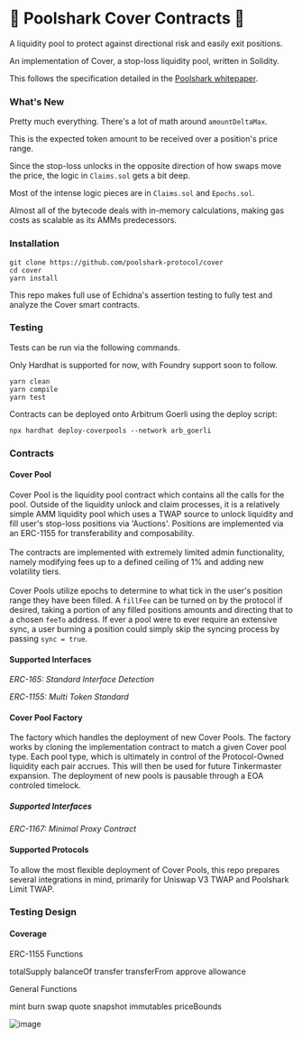 # 🦈 Poolshark Cover Contracts 🦈
A liquidity pool to protect against directional risk and easily exit positions.

An implementation of Cover, a stop-loss liquidity pool, written in Solidity. 

This follows the specification detailed in the [Poolshark whitepaper](https://docs.poolsharks.io/whitepaper/).

### What's New 
Pretty much everything. There's a lot of math around `amountDeltaMax`.

This is the expected token amount to be received over a position's price range.

Since the stop-loss unlocks in the opposite direction of how swaps move the price, the logic in `Claims.sol` gets a bit deep.

Most of the intense logic pieces are in `Claims.sol` and `Epochs.sol`.

Almost all of the bytecode deals with in-memory calculations, making gas costs as scalable as its AMMs predecessors. 

### Installation
```
git clone https://github.com/poolshark-protocol/cover
cd cover
yarn install
```

This repo makes full use of Echidna's assertion testing to fully test and analyze the Cover smart contracts.

### Testing
Tests can be run via the following commands.

Only Hardhat is supported for now, with Foundry support soon to follow.
```
yarn clean
yarn compile
yarn test
```

Contracts can be deployed onto Arbitrum Goerli using the deploy script:
```
npx hardhat deploy-coverpools --network arb_goerli
```

### Contracts
#### Cover Pool
Cover Pool is the liquidity pool contract which contains all the calls for the pool. Outside of the liquidity unlock and claim processes, it is a relatively simple AMM liquidity pool which uses a TWAP source to unlock liquidity and fill user's stop-loss positions via 'Auctions'. Positions are implemented via an ERC-1155 for transferability and composability.
<br/><br/>
The contracts are implemented with extremely limited admin functionality, namely modifying fees up to a defined ceiling of 1% and adding new volatility tiers.
<br/><br/>
Cover Pools utilize epochs to determine to what tick in the user's position range they have been filled. A `fillFee` can be turned on by the protocol if desired, taking a portion of any filled positions amounts and directing that to a chosen `feeTo` address. If ever a pool were to ever require an extensive sync, a user burning a position could simply skip the syncing process by passing `sync = true`.

#### Supported Interfaces
_ERC-165: Standard Interface Detection_

_ERC-1155: Multi Token Standard_

#### Cover Pool Factory
The factory which handles the deployment of new Cover Pools. The factory works by cloning the implementation contract to match a given Cover pool type. Each pool type, which is ultimately in control of the Protocol-Owned liquidity each pair accrues. This will then be used for future Tinkermaster expansion. The deployment of new pools is pausable through a EOA controled timelock.

##### Supported Interfaces
_ERC-1167: Minimal Proxy Contract_

#### Supported Protocols
To allow the most flexible deployment of Cover Pools, this repo prepares several integrations in mind, primarily for Uniswap V3 TWAP and Poolshark Limit TWAP.

### Testing Design
#### Coverage
ERC-1155 Functions

totalSupply
balanceOf
transfer
transferFrom
approve
allowance

General Functions

mint
burn
swap
quote
snapshot
immutables
priceBounds

![image](https://github.com/poolshark-protocol/cover/assets/84204260/60ee98e1-1bf6-48c8-8119-10c528a6ce5a)
